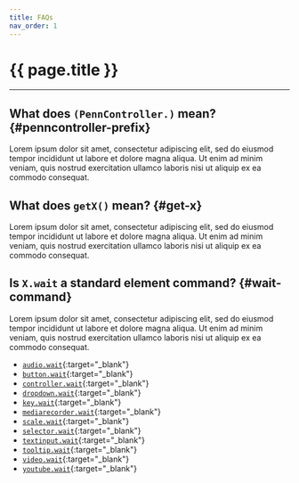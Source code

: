 ```yaml
---
title: FAQs
nav_order: 1
---
```


# {{ page.title }}

---

## What does `(PennController.)` mean? {#penncontroller-prefix}

Lorem ipsum dolor sit amet, consectetur adipiscing elit, sed do eiusmod tempor
incididunt ut labore et dolore magna aliqua. Ut enim ad minim veniam, quis nostrud
exercitation ullamco laboris nisi ut aliquip ex ea commodo consequat.

## What does `getX()` mean? {#get-x}

Lorem ipsum dolor sit amet, consectetur adipiscing elit, sed do eiusmod tempor
incididunt ut labore et dolore magna aliqua. Ut enim ad minim veniam, quis nostrud
exercitation ullamco laboris nisi ut aliquip ex ea commodo consequat.

## Is `X.wait` a standard element command? {#wait-command}

Lorem ipsum dolor sit amet, consectetur adipiscing elit, sed do eiusmod tempor
incididunt ut labore et dolore magna aliqua. Ut enim ad minim veniam, quis nostrud
exercitation ullamco laboris nisi ut aliquip ex ea commodo consequat.

+ [`audio.wait`]({{site.baseurl}}/elements/audio/audio-wait){:target="_blank"}
+ [`button.wait`]({{site.baseurl}}/elements/button/button-wait){:target="_blank"}
+ [`controller.wait`]({{site.baseurl}}/elements/controller/controller-wait){:target="_blank"}
+ [`dropdown.wait`]({{site.baseurl}}/elements/dropdown/dropdown-wait){:target="_blank"}
+ [`key.wait`]({{site.baseurl}}/elements/key/key-wait){:target="_blank"}
+ [`mediarecorder.wait`]({{site.baseurl}}/elements/mediarecorder/mediarecorder-wait){:target="_blank"}
+ [`scale.wait`]({{site.baseurl}}/elements/scale/scale-wait){:target="_blank"}
+ [`selector.wait`]({{site.baseurl}}/elements/selector/selector-wait){:target="_blank"}
+ [`textinput.wait`]({{site.baseurl}}/elements/textinput/textinput-wait){:target="_blank"}
+ [`tooltip.wait`]({{site.baseurl}}/elements/tooltip/tooltip-wait){:target="_blank"}
+ [`video.wait`]({{site.baseurl}}/elements/video/video-wait){:target="_blank"}
+ [`youtube.wait`]({{site.baseurl}}/elements/youtube/youtube-wait){:target="_blank"}